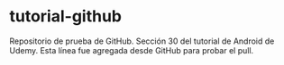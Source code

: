 # tutorial-github
Repositorio de prueba de GitHub. Sección 30 del tutorial de Android de Udemy.
Esta línea fue agregada desde GitHub para probar el pull.
